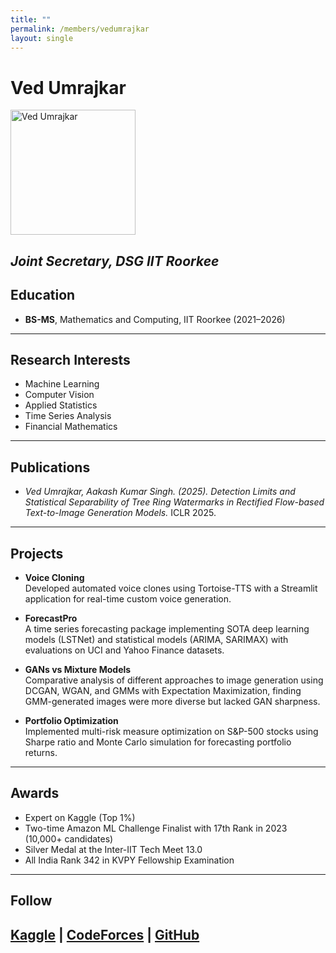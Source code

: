 ```yaml
---
title: ""
permalink: /members/vedumrajkar
layout: single
---
```

# Ved Umrajkar
<img src="{{ site.baseurl }}/assets/images/members/y22/vedumrajkar.jpeg" width="200" height="200" alt="Ved Umrajkar">


*Joint Secretary, DSG IIT Roorkee*
---

## Education  
- **BS-MS**, Mathematics and Computing, IIT Roorkee (2021–2026)    
---
## Research Interests  
- Machine Learning
- Computer Vision
- Applied Statistics
- Time Series Analysis
- Financial Mathematics

---
## Publications  
- *Ved Umrajkar, Aakash Kumar Singh. (2025). Detection Limits and Statistical Separability of Tree Ring Watermarks in Rectified Flow-based Text-to-Image Generation Models.* ICLR 2025.
---
## Projects  
- **Voice Cloning**  
  Developed automated voice clones using Tortoise-TTS with a Streamlit application for real-time custom voice generation.
- **ForecastPro**  
  A time series forecasting package implementing SOTA deep learning models (LSTNet) and statistical models (ARIMA, SARIMAX) with evaluations on UCI and Yahoo Finance datasets.
- **GANs vs Mixture Models**  
  Comparative analysis of different approaches to image generation using DCGAN, WGAN, and GMMs with Expectation Maximization, finding GMM-generated images were more diverse but lacked GAN sharpness.

- **Portfolio Optimization**  
  Implemented multi-risk measure optimization on S&P-500 stocks using Sharpe ratio and Monte Carlo simulation for forecasting portfolio returns.

---
## Awards
- Expert on Kaggle (Top 1%)
- Two-time Amazon ML Challenge Finalist with 17th Rank in 2023 (10,000+ candidates)
- Silver Medal at the Inter-IIT Tech Meet 13.0
- All India Rank 342 in KVPY Fellowship Examination
---
## Follow
[Kaggle](https://www.kaggle.com/vedumrajkar) | [CodeForces](https://codeforces.com/profile/explorerofheavens) | [GitHub](https://github.com/Enforcer03)
---
